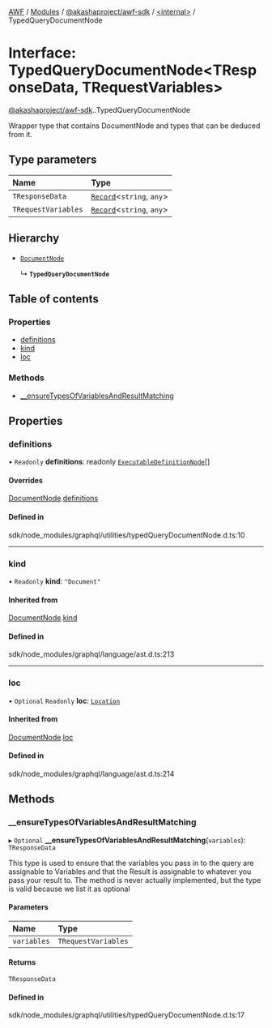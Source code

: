[AWF](../README.md) / [Modules](../modules.md) / [@akashaproject/awf-sdk](../modules/akashaproject_awf_sdk.md) / [<internal\>](../modules/akashaproject_awf_sdk._internal_.md) / TypedQueryDocumentNode

# Interface: TypedQueryDocumentNode<TResponseData, TRequestVariables\>

[@akashaproject/awf-sdk](../modules/akashaproject_awf_sdk.md).[<internal>](../modules/akashaproject_awf_sdk._internal_.md).TypedQueryDocumentNode

Wrapper type that contains DocumentNode and types that can be deduced from it.

## Type parameters

| Name | Type |
| :------ | :------ |
| `TResponseData` | [`Record`](../modules/akashaproject_awf_sdk._internal_.md#record)<`string`, `any`\> |
| `TRequestVariables` | [`Record`](../modules/akashaproject_awf_sdk._internal_.md#record)<`string`, `any`\> |

## Hierarchy

- [`DocumentNode`](akashaproject_awf_sdk._internal_.DocumentNode.md)

  ↳ **`TypedQueryDocumentNode`**

## Table of contents

### Properties

- [definitions](akashaproject_awf_sdk._internal_.TypedQueryDocumentNode.md#definitions)
- [kind](akashaproject_awf_sdk._internal_.TypedQueryDocumentNode.md#kind)
- [loc](akashaproject_awf_sdk._internal_.TypedQueryDocumentNode.md#loc)

### Methods

- [\_\_ensureTypesOfVariablesAndResultMatching](akashaproject_awf_sdk._internal_.TypedQueryDocumentNode.md#__ensuretypesofvariablesandresultmatching)

## Properties

### definitions

• `Readonly` **definitions**: readonly [`ExecutableDefinitionNode`](../modules/akashaproject_awf_sdk._internal_.md#executabledefinitionnode)[]

#### Overrides

[DocumentNode](akashaproject_awf_sdk._internal_.DocumentNode.md).[definitions](akashaproject_awf_sdk._internal_.DocumentNode.md#definitions)

#### Defined in

sdk/node_modules/graphql/utilities/typedQueryDocumentNode.d.ts:10

___

### kind

• `Readonly` **kind**: ``"Document"``

#### Inherited from

[DocumentNode](akashaproject_awf_sdk._internal_.DocumentNode.md).[kind](akashaproject_awf_sdk._internal_.DocumentNode.md#kind)

#### Defined in

sdk/node_modules/graphql/language/ast.d.ts:213

___

### loc

• `Optional` `Readonly` **loc**: [`Location`](../classes/akashaproject_awf_sdk._internal_.Location.md)

#### Inherited from

[DocumentNode](akashaproject_awf_sdk._internal_.DocumentNode.md).[loc](akashaproject_awf_sdk._internal_.DocumentNode.md#loc)

#### Defined in

sdk/node_modules/graphql/language/ast.d.ts:214

## Methods

### \_\_ensureTypesOfVariablesAndResultMatching

▸ `Optional` **__ensureTypesOfVariablesAndResultMatching**(`variables`): `TResponseData`

This type is used to ensure that the variables you pass in to the query are assignable to Variables
and that the Result is assignable to whatever you pass your result to. The method is never actually
implemented, but the type is valid because we list it as optional

#### Parameters

| Name | Type |
| :------ | :------ |
| `variables` | `TRequestVariables` |

#### Returns

`TResponseData`

#### Defined in

sdk/node_modules/graphql/utilities/typedQueryDocumentNode.d.ts:17
